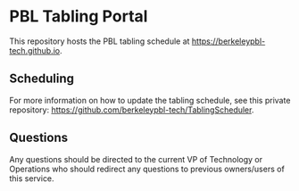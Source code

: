 # PBL Tabling Portal
This repository hosts the PBL tabling schedule at https://berkeleypbl-tech.github.io. 

## Scheduling
For more information on how to update the tabling schedule, see this private repository: https://github.com/berkeleypbl-tech/TablingScheduler.

## Questions

Any questions should be directed to the current VP of Technology or Operations who should redirect any questions to previous owners/users of this service.
